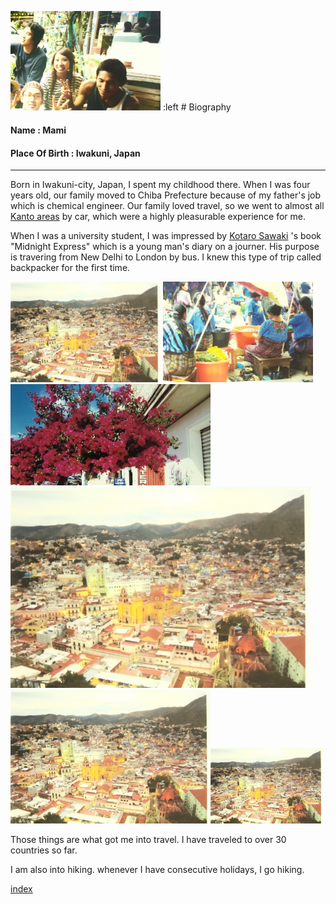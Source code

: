 
<img src="https://github.com/mamimuramoto/mamimuramoto.github.io/blob/master/Bangkok.jpg" width="240px"> :left # Biography                                                                                                                                                             
#### Name           : Mami
#### Place Of Birth : Iwakuni, Japan  
-----------------------------------------------------------------
Born in Iwakuni-city, Japan, I spent my childhood there. When I was four years old, our family moved to Chiba Prefecture because of my father's job which is chemical engineer. Our family loved travel, so we went to almost all [Kanto areas](https://www.jetro.go.jp/en/ind_tourism/kanto.html) by car, which were a highly pleasurable experience for me.

When I was a university student, I was impressed by [Kotaro Sawaki](https://www.japantimes.co.jp/tag/kotaro-sawaki/)
's book "Midnight Express" which is a young man's diary on a journer. His purpose is travering from New Delhi to London by bus. I knew this type of trip called backpacker for the first time.

<img src="https://github.com/mamimuramoto/mamimuramoto.github.io/blob/master/Guanajuato.jpg" width="240px">
<img src="https://github.com/mamimuramoto/mamimuramoto.github.io/blob/master/Santiago Atitlan.jpg" width="240px">
<img src="https://github.com/mamimuramoto/mamimuramoto.github.io/blob/master/Oaxaca.jpg" width="320px">
<img src="https://github.com/mamimuramoto/mamimuramoto.github.io/blob/master/Guanajuato.jpg" width="480px"><img src="https://github.com/mamimuramoto/mamimuramoto.github.io/blob/master/Guanajuato.jpg" width="320px"><img src="https://github.com/mamimuramoto/mamimuramoto.github.io/blob/master/Guanajuato.jpg" width="180px">

Those things are what got me into travel. I have traveled to over 30 countries so far.

I am also into hiking. whenever I have consecutive holidays, I go hiking.




[index](https://github.com/mamimuramoto/mamimuramoto.github.io/blob/master/index.md)
